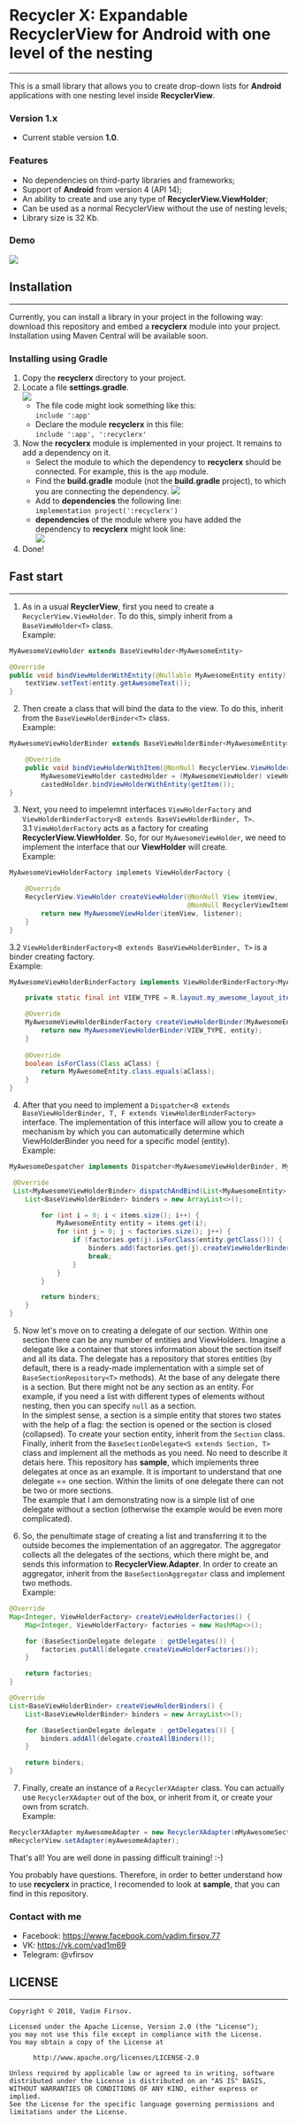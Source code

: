 # Recycler X: Expandable RecyclerView for Android with one level of the nesting
___
This is a small library that allows you to create drop-down lists for **Android** applications with one nesting level inside **RecyclerView**.

### Version 1.x
* Current stable version **1.0**.

### Features
* No dependencies on third-party libraries and frameworks;
* Support of **Android** from version 4 (API 14);
* An ability to create and use any type of **RecyclerView.ViewHolder**;
* Can be used as a normal RecyclerView without the use of nesting levels;
* Library size is 32 Kb.

### Demo

![](https://media.giphy.com/media/cGu1uphaea8Ksph0ZD/giphy.gif)

## Installation
___
Currently, you can install a library in your project in the following way: download this repository and embed a **recyclerx** module into your project. Installation using Maven Central will be available soon.

### Installing using Gradle
1. Copy the **recyclerx** directory to your project.
2. Locate a file **settings.gradle**.  
![](tutorial/tutorial_1.png)
	* The file code might look something like this:  
	```include ':app'```
	* Declare the module **recyclerx** in this file:  
	```include ':app', ':recyclerx'```
3. Now the **recyclerx** module is implemented in your project. It remains to add a dependency on it.
	* Select the module to which the dependency to **recyclerx** should be connected. For example, this is the ```app``` module.
	* Find the **build.gradle** module (not the **build.gradle** project), to which you are connecting the dependency.
	![](tutorial/tutorial_2.png)
	* Add to **dependencies** the following line:  
	```implementation project(':recyclerx')```
	* **dependencies** of the module where you have added the dependency to **recyclerx** might look line:  
	![](tutorial/tutorial_3.png)
4. Done!

## Fast start
___

1) As in a usual **ReyclerView**, first you need to create a ```RecyclerView.ViewHolder```. To do this, simply inherit from a ```BaseViewHolder<T>``` class.  
Example:  
```java
MyAwesomeViewHolder extends BaseViewHolder<MyAwesomeEntity>

@Override
public void bindViewHolderWithEntity(@Nullable MyAwesomeEntity entity) {
	textView.setText(entity.getAwesomeText());
}
```

2) Then create a class that will bind the data to the view. To do this, inherit from the ```BaseViewHolderBinder<T>``` class.  
Example:  
```java
MyAwesomeViewHolderBinder extends BaseViewHolderBinder<MyAwesomeEntity>

	@Override
	public void bindViewHolderWithItem(@NonNull RecyclerView.ViewHolder viewHolder) {
		MyAwesomeViewHolder castedHolder = (MyAwesomeViewHolder) viewHolder;
		castedHolder.bindViewHolderWithEntity(getItem());
}
```

3) Next, you need to impelemnt interfaces ```ViewHolderFactory``` and ```ViewHolderBinderFactory<B extends BaseViewHolderBinder, T>```.  
3.1 ```ViewHolderFactory``` acts as a factory for creating **RecyclerView.ViewHolder**. So, for our ```MyAwesomeViewHolder```, we need to implement the interface that our **ViewHolder** will create.  
Example:  
```java
MyAwesomeViewHolderFactory implemets ViewHolderFactory {

	@Override
	RecyclerView.ViewHolder createViewHolder(@NonNull View itemView,
                                             @NonNull RecyclerViewItemClickListener listener) {
		return new MyAwesomeViewHolder(itemView, listener);
	}
}
```
3.2 ```ViewHolderBinderFactory<B extends BaseViewHolderBinder, T>``` is a binder creating factory.  
Example:  
```java
MyAwesomeViewHolderBinderFactory implements ViewHolderBinderFactory<MyAwesomeViewHolder, MyAwesomeEntity> {

	private static final int VIEW_TYPE = R.layout.my_awesome_layout_item;

	@Override
	MyAwesomeViewHolderBinderFactory createViewHolderBinder(MyAwesomeEntity entity) {
		return new MyAwesomeViewHolderBinder(VIEW_TYPE, entity);
	}
	
	@Override
	boolean isForClass(Class aClass) {
		return MyAwesomeEntity.class.equals(aClass);
	}
}
```

4) After that you need to implement a ```Dispatcher<B extends BaseViewHolderBinder, T, F extends ViewHolderBinderFactory>``` interface.
The implementation of this interface will allow you to create a mechanism by which you can automatically determine which ViewHolderBinder you need for a specific model (entity).  
Example:  
```java
MyAwesomeDespatcher implements Dispatcher<MyAwesomeViewHolderBinder, MyAwesomeEntity, MyAwesomeViewHolderBinderFactory> {

 @Override
 List<MyAwesomeViewHolderBinder> dispatchAndBind(List<MyAwesomeEntity> items, List<MyAwesomeViewHolderBinderFactory> factories) {
 	List<BaseViewHolderBinder> binders = new ArrayList<>();

        for (int i = 0; i < items.size(); i++) {
            MyAwesomeEntity entity = items.get(i);
            for (int j = 0; j < factories.size(); j++) {
                if (factories.get(j).isForClass(entity.getClass())) {
                    binders.add(factories.get(j).createViewHolderBinder(entity));
                    break;
                }
            }
        }

        return binders;
 	}
}
```

5) Now let's move on to creating a delegate of our section. Within one section there can be any number of entities and ViewHolders. Imagine a delegate like a container that stores information about the section itself and all its data.
The delegate has a repository that stores entities (by default, there is a ready-made implementation with a simple set of ```BaseSectionRepository<T>``` methods).
At the base of any delegate there is a section. But there might not be any section as an entity. For example, if you need a list with different types of elements without nesting, then you can specify  ```null``` as a section.  
In the simplest sense, a section is a simple entity that stores two states with the help of a flag: the section is opened or the section is closed (collapsed). To create your section entity, inherit from the ```Section``` class.
Finally, inherit from the ```BaseSectionDelegate<S extends Section, T>``` class and implement all the methods as you need. No need to describe it detais here. This repository has **sample**, which implements three delegates at once as an example.
It is important to understand that one delegate == one section. Within the limits of one delegate there can not be two or more sections.  
The example that I am demonstrating now is a simple list of one delegate without a section (otherwise the example would be even more complicated).

6) So, the penultimate stage of creating a list and transferring it to the outside becomes the implementation of an aggregator. The aggregator collects all the delegates of the sections, which there might be, and sends this information to **RecyclerView.Adapter**.
In order to create an aggregator, inherit from the ```BaseSectionAggregator``` class and implement two methods.  
Example:  
```java
@Override
Map<Integer, ViewHolderFactory> createViewHolderFactories() {
	Map<Integer, ViewHolderFactory> factories = new HashMap<>();

	for (BaseSectionDelegate delegate : getDelegates()) {
		factories.putAll(delegate.createViewHolderFactories());
	}

	return factories;
}

@Override
List<BaseViewHolderBinder> createViewHolderBinders() {
	List<BaseViewHolderBinder> binders = new ArrayList<>();

	for (BaseSectionDelegate delegate : getDelegates()) {
		binders.addAll(delegate.createAllBinders());
	}

	return binders;
}
```

7) Finally, create an instance of a ```RecyclerXAdapter``` class. You can actually use ```RecyclerXAdapter``` out of the box, or inherit from it, or create your own from scratch.  
Example:  
```java
RecyclerXAdapter myAwesomeAdapter = new RecyclerXAdapter(mMyAwesomeSectionAggregator);
mRecyclerView.setAdapter(myAwesomeAdapter);
```

That's all! You are well done in passing difficult training! :-)  
  
You probably have questions. Therefore, in order to better understand how to use **recyclerx** in practice, I recomended to look at **sample**, that you can find in this repository.

### Contact with me
* Facebook: https://www.facebook.com/vadim.firsov.77
* VK: https://vk.com/vad1m69
* Telegram: @vfirsov

## LICENSE
___
```
Copyright © 2018, Vadim Firsov.  

Licensed under the Apache License, Version 2.0 (the "License");
you may not use this file except in compliance with the License.
You may obtain a copy of the License at

      http://www.apache.org/licenses/LICENSE-2.0

Unless required by applicable law or agreed to in writing, software
distributed under the License is distributed on an "AS IS" BASIS,
WITHOUT WARRANTIES OR CONDITIONS OF ANY KIND, either express or implied.
See the License for the specific language governing permissions and
limitations under the License.
```
